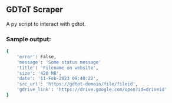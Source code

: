 ## GDToT Scraper
A py script to interact with gdtot.

### Sample output:

```bash
{
    'error': False,
    'message': 'Some status message' 
    'title': 'Filename on website', 
    'size': '420 MB', 
    'date': '11-Feb-2023 09:40:22', 
    'src_url': 'https://gdtot-domain/file/fileid', 
    'gdrive_link': 'https://drive.google.com/open?id=driveid'
}
```
